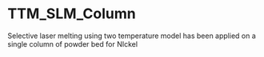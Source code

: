 # TTM_SLM_Column
Selective laser melting using two temperature model has been applied on a single column of powder bed for NIckel
